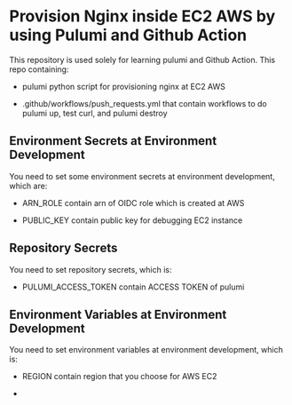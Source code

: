 #  Provision Nginx inside EC2 AWS by using Pulumi and Github Action

This repository is used solely for learning pulumi and Github Action. This repo containing:

- pulumi python script for provisioning nginx at EC2 AWS

- .github/workflows/push_requests.yml that contain workflows to do pulumi up, test curl, and pulumi destroy

## Environment Secrets at Environment Development

You need to set some environment secrets at environment development, which are:

- ARN_ROLE contain arn of OIDC role which is created at AWS

- PUBLIC_KEY contain public key for debugging EC2 instance

## Repository Secrets

You need to set repository secrets, which is:

- PULUMI_ACCESS_TOKEN contain ACCESS TOKEN of pulumi

## Environment Variables at Environment Development

You need to set environment variables at environment development, which is:

- REGION contain region that you choose for AWS EC2

-

